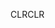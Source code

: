 <span data-ttu-id="e86fd-101">CLR</span><span class="sxs-lookup"><span data-stu-id="e86fd-101">CLR</span></span>